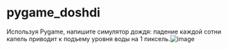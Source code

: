 # pygame_doshdi
Используя Pygame, напишите симулятор дождя: падение каждой сотни капель приводит к подъему уровня воды на 1 пиксель.![image](https://github.com/Bkey-201/pygame_doshdi/assets/114351155/10c8dfde-cca8-4de3-a2fa-ae182349e00a)
